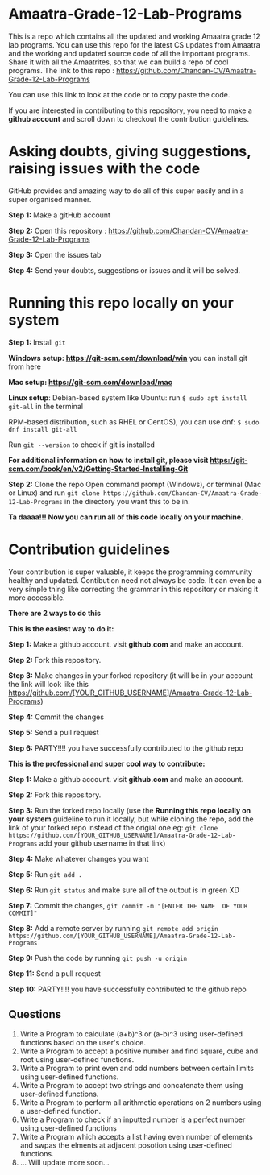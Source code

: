 # Amaatra-Grade-12-Lab-Programs
This is a repo which contains all the updated and working Amaatra grade 12 lab programs.
You can use this repo for the latest CS updates from Amaatra and the working and updated source code of all the important programs.
Share it with all the Amaatrites, so that we can build a repo of cool programs.
The link to this repo : https://github.com/Chandan-CV/Amaatra-Grade-12-Lab-Programs

You can use this link to look at the code or to copy paste the code.

If you are interested in contributing to this repository, you need to make a __github account__ and scroll down to checkout the contribution guidelines.


# Asking doubts, giving suggestions, raising issues with the code

GitHub provides and amazing way to do all of this super easily and in a super organised manner.

__Step 1:__ Make a gitHub account

__Step 2:__ Open this repository : https://github.com/Chandan-CV/Amaatra-Grade-12-Lab-Programs

__Step 3:__ Open the issues tab

__Step 4:__ Send your doubts, suggestions or issues and it will be solved.



# Running this repo locally on your system
__Step 1:__ Install `git`

__Windows setup:
https://git-scm.com/download/win__ you can install git from here

__Mac setup:
https://git-scm.com/download/mac__

__Linux setup__:
Debian-based system like Ubuntu: 
run `$ sudo apt install git-all` in the terminal 

RPM-based distribution, such as RHEL or CentOS), you can use dnf:
`$ sudo dnf install git-all`

Run `git --version` to check if git is installed


__For additional information on how to install git, please visit https://git-scm.com/book/en/v2/Getting-Started-Installing-Git__


__Step 2:__ Clone the repo
Open command prompt (Windows), or terminal (Mac or Linux) and run `git clone https://github.com/Chandan-CV/Amaatra-Grade-12-Lab-Programs` in the directory you want this to be in.

__Ta daaaa!!! Now you can run all of this code locally on your machine.__

# Contribution guidelines

Your contribution is super valuable, it keeps the programming community healthy and updated. Contibution need not always be code. It can even be a very simple thing like correcting the grammar in this repository or making it more accessible.

__There are 2 ways to do this__

__This is the easiest way to do it:__


__Step 1:__ Make a github account. visit __github.com__ and make an account.

__Step 2:__ Fork this repository.

__Step 3:__ Make changes in your forked repository (it will be in your account the link will look like this https://github.com/[YOUR_GITHUB_USERNAME]/Amaatra-Grade-12-Lab-Programs)

__Step 4:__ Commit the changes

__Step 5:__ Send a pull request

__Step 6:__ PARTY!!!! you have successfully contributed to the github repo 



__This is the professional and super cool way to contribute:__


__Step 1:__ Make a github account. visit __github.com__ and make an account.

__Step 2:__ Fork this repository.

__Step 3:__ Run the forked repo locally (use the __Running this repo locally on your system__ guideline to run it locally, but while cloning the repo, add the link of your forked repo instead of the origial one eg: `git clone https://github.com/[YOUR_GITHUB_USERNAME]/Amaatra-Grade-12-Lab-Programs` add your github username in 
that link)

__Step 4:__ Make whatever changes you want

__Step 5:__ Run `git add .`

__Step 6:__ Run `git status` and make sure all of the output is in green XD

__Step 7:__ Commit the changes, `git commit -m "[ENTER THE NAME  OF YOUR COMMIT]"`

__Step 8:__  Add a remote server by running `git remote add origin https://github.com/[YOUR_GITHUB_USERNAME]/Amaatra-Grade-12-Lab-Programs` 

__Step 9:__  Push the code by running `git push -u origin`

__Step 11:__ Send a pull request

__Step 10:__ PARTY!!!! you have successfully contributed to the github repo 

## Questions
1. Write a Program to calculate (a+b)^3 or (a-b)^3 using user-defined functions based on the user's choice.
2. Write a Program to accept a positive number and find square, cube and root using user-defined functions.
3. Write a Program to print even and odd numbers between certain limits using user-defined functions.
4. Write a Program to accept two strings and concatenate them using user-defined functions.
5. Write a Program to perform all arithmetic operations on 2 numbers using a user-defined function. 
6. Write a Program to check if an inputted number is a perfect number using user-defined functions
7. Write a Program which accepts a list having even number of elements and swpas the elments at adjacent posotion using user-defined functions.
8. ...
Will update more soon...
